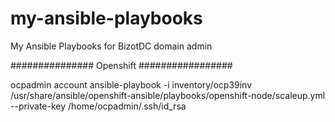 # my-ansible-playbooks
My Ansible Playbooks for BizotDC domain admin

############### Openshift #################

ocpadmin account 
  ansible-playbook -i inventory/ocp39inv /usr/share/ansible/openshift-ansible/playbooks/openshift-node/scaleup.yml --private-key /home/ocpadmin/.ssh/id_rsa

